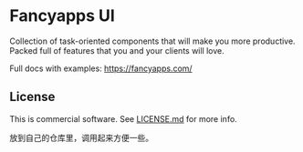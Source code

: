 # Fancyapps UI

Collection of task-oriented components that will make you more productive. 
Packed full of features that you and your clients will love.

Full docs with examples: https://fancyapps.com/

## License

This is commercial software. See [LICENSE.md](LICENSE.md) for more info.

放到自己的仓库里，调用起来方便一些。